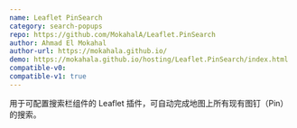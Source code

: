 ```yaml
---
name: Leaflet PinSearch
category: search-popups
repo: https://github.com/MokahalA/Leaflet.PinSearch
author: Ahmad El Mokahal
author-url: https://mokahala.github.io/
demo: https://mokahala.github.io/hosting/Leaflet.PinSearch/index.html
compatible-v0:
compatible-v1: true
---
```


用于可配置搜索栏组件的 Leaflet 插件，可自动完成地图上所有现有图钉（Pin）的搜索。
